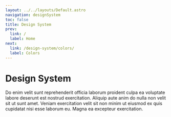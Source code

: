 ```yaml
---
layout: ../../layouts/Default.astro
navigation: designSystem
toc: false
title: Design System
prev:
  link: /
  label: Home
next:
  link: /design-system/colors/
  label: Colors
---
```


# Design System

Do enim velit sunt reprehenderit officia laborum proident culpa ea voluptate labore deserunt est nostrud exercitation. Aliquip aute anim do nulla non velit sit ut sunt amet. Veniam exercitation velit sit non minim ut eiusmod ex quis cupidatat nisi esse laborum eu. Magna ea excepteur exercitation.

